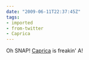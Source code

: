 ```yaml
---
date: "2009-06-11T22:37:45Z"
tags:
- imported
- from-twitter
- Caprica
---
```

Oh SNAP! [Caprica](/tags/Caprica) is freakin' A!

